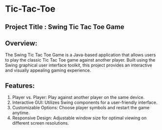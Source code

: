 # Tic-Tac-Toe
## **Project Title** : **Swing Tic Tac Toe Game**  </n>
## Overview: <br> 
The Swing Tic Tac Toe Game is a Java-based application that allows users to play the classic Tic Tac Toe game against another player. Built using the Swing graphical user interface toolkit, this project provides an interactive and visually appealing gaming experience.

## Features:
1. Player vs. Player: Play against another player on the same device.
2. Interactive GUI: Utilizes Swing components for a user-friendly interface.
3. Customizable Options: Choose player symbols and restart the game anytime.
4. Responsive Design: Adjustable window size for optimal viewing on different screen resolutions.
